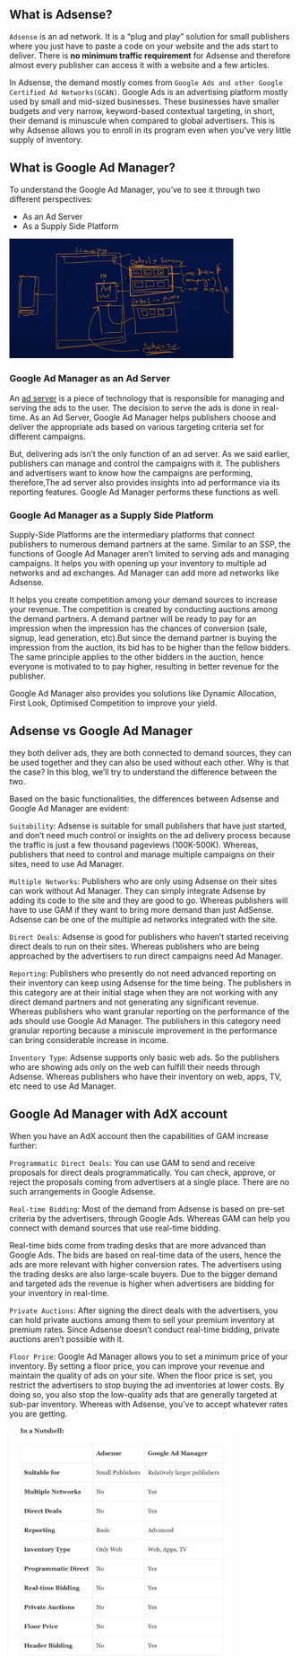 
## What is Adsense?

`Adsense` is an ad network. It is a “plug and play” solution for small publishers where you just have to paste a code on your website and the ads start to deliver. There is **no minimum traffic requirement** for Adsense and therefore almost every publisher can access it with a website and a few articles.

In Adsense, the demand mostly comes from `Google Ads and other Google Certified Ad Networks(GCAN)`. Google Ads is an advertising platform mostly used by small and mid-sized businesses. These businesses have smaller budgets and very narrow, keyword-based contextual targeting, in short, their demand is minuscule when compared to global advertisers. This is why Adsense allows you to enroll in its program even when you’ve very little supply of inventory.

## What is Google Ad Manager?

To understand the Google Ad Manager, you’ve to see it through two different perspectives:

- As an Ad Server
- As a Supply Side Platform

<img src="../images/google-ad-manager.png" alt="google-ad-manager" width="400px"/>

### Google Ad Manager as an Ad Server

An [ad server](https://headerbidding.co/ad-server/) is a piece of technology that is responsible for managing and serving the ads to the user. The decision to serve the ads is done in real-time. As an Ad Server, Google Ad Manager helps publishers choose and deliver the appropriate ads based on various targeting criteria set for different campaigns.

But, delivering ads isn’t the only function of an ad server. As we said earlier, publishers can manage and control the campaigns with it. The publishers and advertisers want to know how the campaigns are performing, therefore,The ad server also provides insights into ad performance via its reporting features. Google Ad Manager performs these functions as well.

### Google Ad Manager as a Supply Side Platform

Supply-Side Platforms are the intermediary platforms that connect publishers to numerous demand partners at the same. Similar to an SSP, the functions of Google Ad Manager aren’t limited to serving ads and managing campaigns. It helps you with opening up your inventory to multiple ad networks and ad exchanges. Ad Manager can add more ad networks like Adsense. 

It helps you create competition among your demand sources to increase your revenue. The competition is created by conducting auctions among the demand partners. A demand partner will be ready to pay for an impression when the impression has the chances of conversion (sale, signup, lead generation, etc).But since the demand partner is buying the impression from the auction, its bid has to be higher than the fellow bidders. The same principle applies to the other bidders in the auction, hence everyone is motivated to to pay higher, resulting in better revenue for the publisher.

Google Ad Manager also provides you solutions like Dynamic Allocation, First Look, Optimised Competition to improve your yield. 

## Adsense vs Google Ad Manager

they both deliver ads, they are both connected to demand sources, they can be used together and they can also be used without each other. Why is that the case? In this blog, we’ll try to understand the difference between the two.

Based on the basic functionalities, the differences between Adsense and Google Ad Manager are evident:

`Suitability`: Adsense is suitable for small publishers that have just started, and don’t need much control or insights on the ad delivery process because the traffic is just a few thousand pageviews (100K-500K). Whereas, publishers that need to control and manage multiple campaigns on their sites, need to use Ad Manager.

`Multiple Networks`: Publishers who are only using Adsense on their sites can work without Ad Manager. They can simply integrate Adsense by adding its code to the site and they are good to go. Whereas publishers will have to use GAM if they want to bring more demand than just AdSense. Adsense can be one of the multiple ad networks integrated with the site.

`Direct Deals`: Adsense is good for publishers who haven’t started receiving direct deals to run on their sites. Whereas publishers who are being approached by the advertisers to run direct campaigns need Ad Manager.

`Reporting`: Publishers who presently do not need advanced reporting on their inventory can keep using Adsense for the time being. The publishers in this category are at their initial stage when they are not working with any direct demand partners and not generating any significant revenue. Whereas publishers who want granular reporting on the performance of the ads should use Google Ad Manager. The publishers in this category need granular reporting because a miniscule improvement in the performance can bring considerable increase in income.

`Inventory Type`: Adsense supports only basic web ads. So the publishers who are showing ads only on the web can fulfill their needs through Adsense. Whereas publishers who have their inventory on web, apps, TV, etc need to use Ad Manager.


## Google Ad Manager with AdX account

When you have an AdX account then the capabilities of GAM increase further:

`Programmatic Direct Deals`: You can use GAM to send and receive proposals for direct deals programmatically. You can check, approve, or reject the proposals coming from advertisers at a single place. There are no such arrangements in Google Adsense.

`Real-time Bidding`: Most of the demand from Adsense is based on pre-set criteria by the advertisers, through Google Ads. Whereas GAM can help you connect with demand sources that use real-time bidding.

Real-time bids come from trading desks that are more advanced than Google Ads. The bids are based on real-time data of the users, hence the ads are more relevant with higher conversion rates. The advertisers using the trading desks are also large-scale buyers. Due to the bigger demand and targeted ads the revenue is higher when advertisers are bidding for your inventory in real-time.

`Private Auctions`: After signing the direct deals with the advertisers, you can hold private auctions among them to sell your premium inventory at premium rates. Since Adsense doesn’t conduct real-time bidding, private auctions aren’t possible with it.

`Floor Price`: Google Ad Manager allows you to set a minimum price of your inventory. By setting a floor price, you can improve your revenue and maintain the quality of ads on your site. When the floor price is set, you restrict the advertisers to stop buying the ad inventories at lower costs. By doing so, you also stop the low-quality ads that are generally targeted at sub-par inventory. Whereas with Adsense, you’ve to accept whatever rates you are getting.

<img src="../images/adsense-vs-google-ad-manager.png" alt="adsense-vs-google-ad-manager" width="400px"/>
